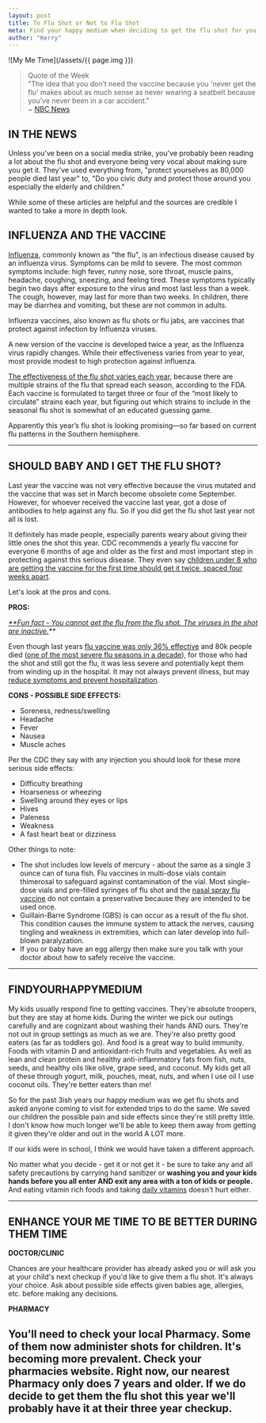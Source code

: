 ```yaml
---
layout: post
title: To Flu Shot or Not to Flu Shot
meta: Find your happy medium when deciding to get the flu shot for you and your family.
author: "Kerry"
---
```


![My Me Time](/assets/{{ page.img }})

> Quote of the Week <br> "The idea that you don’t need the vaccine because you 'never get the flu' makes about as much sense as never wearing a seatbelt because you’ve never been in a car accident."<br>~  [NBC News](https://www.nbcnews.com/think/opinion/truth-about-flu-shot-it-may-not-always-prevent-illness-ncna854456)

## IN THE NEWS

Unless you've been on a social media strike, you've probably been reading a lot about the flu shot and everyone being very vocal about making sure you get it. They've used everything from, "protect yourselves as 80,000 people died last year" to, "Do you civic duty and protect those around you especially the elderly and children."

While some of these articles are helpful and the sources are credible I wanted to take a more in depth look.


## INFLUENZA AND THE VACCINE

[Influenza](https://www.webmd.com/cold-and-flu/what-is-flu#1), commonly known as "the flu", is an infectious disease caused by an influenza virus. Symptoms can be mild to severe. The most common symptoms include: high fever, runny nose, sore throat, muscle pains, headache, coughing, sneezing, and feeling tired. These symptoms typically begin two days after exposure to the virus and most last less than a week. The cough, however, may last for more than two weeks. In children, there may be diarrhea and vomiting, but these are not common in adults.

Influenza vaccines, also known as flu shots or flu jabs, are vaccines that protect against infection by Influenza viruses.

A new version of the vaccine is developed twice a year, as the Influenza virus rapidly changes. While their effectiveness varies from year to year, most provide modest to high protection against influenza.

[The effectiveness of the flu shot varies each year](http://fortune.com/2018/09/29/2018-how-effective-is-the-flu-shot/), because there are multiple strains of the flu that spread each season, according to the FDA. Each vaccine is formulated to target three or four of the “most likely to circulate” strains each year, but figuring out which strains to include in the seasonal flu shot is somewhat of an educated guessing game.

Apparently this year’s flu shot is looking promising—so far based on current flu patterns in the Southern hemisphere.

---

## SHOULD BABY AND I GET THE FLU SHOT?

Last year the vaccine was not very effective because the virus mutated and the vaccine that was set in March become obsolete come September. However, for whoever received the vaccine last year, got a dose of antibodies to help against any flu. So if you did get the flu shot last year not all is lost.

It definitely has made people, especially parents weary about giving their little ones the shot this year. CDC recommends a yearly flu vaccine for everyone 6 months of age and older as the first and most important step in protecting against this serious disease. They even say [children under 8 who are getting the vaccine for the first time should get it twice, spaced four weeks apart](https://www.cdc.gov/flu/about/season/flu-season-2018-2019.htm).

Let's look at the pros and cons.

**PROS:**

_[**Fun fact - You cannot get the flu from the flu shot. The viruses in the shot are inactive.](https://www.walgreens.com/topic/scheduler/influenza-vaccine_1.jsp)**_

Even though last years [flu vaccine was only 36% effective](https://www.cdc.gov/mmwr/volumes/67/wr/mm6706a2.htm) and 80k people died ([one of the most severe flu seasons in a decade](https://www.cnn.com/2018/09/26/health/flu-deaths-2017--2018-cdc-bn/index.html)), for those who had the shot and still got the flu, it was less severe and potentially kept them from winding up in the hospital. It may not always prevent illness, but may [reduce symptoms and prevent hospitalization](https://www.webmd.com/vaccines/how-effective-is-flu-vaccine#1).

**CONS - POSSIBLE SIDE EFFECTS:**
+ Soreness, redness/swelling
+ Headache
+ Fever
+ Nausea
+ Muscle aches

Per the CDC they say with any injection you should look for these more serious side effects:
+ Difficulty breathing
+ Hoarseness or wheezing
+ Swelling around they eyes or lips
+ Hives
+ Paleness
+ Weakness
+ A fast heart beat or dizziness

Other things to note:
+ The shot includes low levels of mercury - about the same as a single 3 ounce can of tuna fish. Flu vaccines in multi-dose vials contain thimerosal to safeguard against contamination of the vial. Most single-dose vials and pre-filled syringes of flu shot and the [nasal spray flu vaccine](http://www.cidrap.umn.edu/news-perspective/2018/02/cdc-vaccine-panel-brings-back-flumist-2018-19-season) do not contain a preservative because they are intended to be used once.
+ Guillain-Barre Syndrome (GBS) is can occur as a result of the flu shot. This condition causes the immune system to attack the nerves, causing tingling and weakness in extremities, which can later develop into full-blown paralyzation.
+ If you or baby have an egg allergy then make sure you talk with your doctor about how to safely receive the vaccine.

---

## FINDYOURHAPPYMEDIUM

My kids usually respond fine to getting vaccines. They're absolute troopers, but they are stay at home kids. During the winter we pick our outings carefully and are cognizant about washing their hands AND ours. They're not out in group settings as much as we are. They're also pretty good eaters (as far as toddlers go). And food is a great way to build immunity. Foods with vitamin D and antioxidant-rich fruits and vegetables. As well as lean and clean protein and healthy anti-inflammatory fats from fish, nuts, seeds, and healthy oils like olive, grape seed, and coconut. My kids get all of these through yogurt, milk, pouches, meat, nuts, and when I use oil I use coconut oils. They're better eaters than me!

So for the past 3ish years our happy medium was we get flu shots and asked anyone coming to visit for extended trips to do the same. We saved our children the possible pain and side effects since they're still pretty little. I don't know how much longer we'll be able to keep them away from getting it given they're older and out in the world A LOT more.

If our kids were in school, I think we would have taken a different approach.

No matter what you decide - get it or not get it - be sure to take any and all safety precautions by carrying hand sanitizer or **washing you and your kids hands before you all enter AND exit any area with a ton of kids or people.** And eating vitamin rich foods and taking [daily vitamins](https://amzn.to/2pGzGy3) doesn't hurt either.

---

## ENHANCE YOUR ME TIME TO BE BETTER DURING THEM TIME

**DOCTOR/CLINIC**

Chances are your healthcare provider has already asked you or will ask you at your child's next checkup if you'd like to give them a flu shot. It's always your choice. Ask about possible side effects given babies age, allergies, etc. before making any decisions.

**PHARMACY**

You'll need to check your local Pharmacy. Some of them now administer shots for children. It's becoming more prevalent. Check your pharmacies website. Right now, our nearest Pharmacy only does 7 years and older. If we do decide to get them the flu shot this year we'll probably have it at their three year checkup.
---

